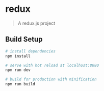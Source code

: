 # redux

> A redux.js project

## Build Setup

``` bash
# install dependencies
npm install

# serve with hot reload at localhost:8080
npm run dev

# build for production with minification
npm run build
